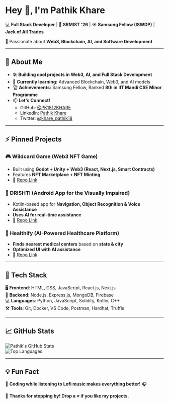 # Hey 👋, I'm Pathik Khare  

💻 **Full Stack Developer** | 📍 **SRMIST '26** | ☀️ **Samsung Fellow (ISWDP)** | **Jack of All Trades**  

🌟 Passionate about **Web3, Blockchain, AI, and Software Development**  

---

## 🚀 **About Me**
- 🛠 **Building cool projects in Web3, AI, and Full Stack Development**  
- 🌱 **Currently learning:** Advanced Blockchain, Web3, and AI models  
- 🏆 **Achievements:** Samsung Fellow, Ranked **8th in IIT Mandi CSE Minor Programme**  
- 📫 **Let's Connect!**  
  - GitHub: [@PK1812KHARE](https://github.com/PK1812KHARE)  
  - LinkedIn: [Pathik Khare](https://linkedin.com/in/pathikkhare)  
  - Twitter: [@khare_pathik18](https://twitter.com/khare_pathik18)  

---

## ⚡ **Pinned Projects**
### 🎮 **Wildcard Game (Web3 NFT Game)**
- Built using **Godot + Unity + Web3 (React, Next.js, Smart Contracts)**
- Features **NFT Marketplace + NFT Minting**
- 🔗 [Repo Link](https://github.com/PK1812KHARE/wildcard-game)

### 📱 **DRISHTI (Android App for the Visually Impaired)**
- Kotlin-based app for **Navigation, Object Recognition & Voice Assistance**
- **Uses AI for real-time assistance**
- 🔗 [Repo Link](https://github.com/PK1812KHARE/DRISHTI)

### 🏥 **Healthify (AI-Powered Healthcare Platform)**
- **Finds nearest medical centers** based on **state & city**
- **Optimized UI with AI assistance**
- 🔗 [Repo Link](https://github.com/PK1812KHARE/Healthify)

---

## 🎯 **Tech Stack**
🖥 **Frontend**: HTML, CSS, JavaScript, React.js, Next.js  
📡 **Backend**: Node.js, Express.js, MongoDB, Firebase  
💻 **Languages**: Python, JavaScript, Solidity, Kotlin, C++  
🛠 **Tools**: Git, Docker, VS Code, Postman, Hardhat, Truffle  

---

## 📈 **GitHub Stats**
![Pathik's GitHub Stats](https://github-readme-stats.vercel.app/api?username=PK1812KHARE&show_icons=true&theme=tokyonight)  
![Top Languages](https://github-readme-stats.vercel.app/api/top-langs/?username=PK1812KHARE&layout=compact&theme=radical)  

---

## 💡 **Fun Fact**
🎵 **Coding while listening to Lofi music makes everything better!** 🎧

🚀 **Thanks for stopping by! Drop a ⭐ if you like my projects.**  

